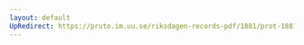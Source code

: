 ```yaml
---
layout: default
UpRedirect: https://pruto.im.uu.se/riksdagen-records-pdf/1881/prot-1881--fk--013/prot-1881--fk--013_033.pdf
---
```

